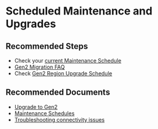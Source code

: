 <properties
	pageTitle="How to manage and troubleshoot Scheduled Maintenance and upgrades"
	description="How to manage and troubleshoot Scheduled Maintenance and upgrades"
	service="microsoft.sql"
	resource="servers"
	authors="saltug,happynicolle"
	ms.author="saltug,nicw"
	supportTopicIds="32635182, 32635200, 32635202, 32635203, 32635212"
	productPesIds="15818"
	displayOrder="105"
	selfHelpType="resource"
	resourceTags="servers, databases"
	articleId="dw-scheduledmaintenanceandupgrades"
	cloudEnvironments="public"
/>
# Scheduled Maintenance and Upgrades

## **Recommended Steps**
* Check your [current Maintenance Schedule](https://docs.microsoft.com/azure/sql-data-warehouse/viewing-maintenance-schedule)<br>
* [Gen2 Migration FAQ](https://docs.microsoft.com/azure/sql-data-warehouse/gen2-migration-schedule#migration-frequently-asked-questions)<br>
* Check [Gen2 Region Upgrade Schedule](https://docs.microsoft.com/azure/sql-data-warehouse/gen2-migration-schedule)

## **Recommended Documents**
* [Upgrade to Gen2](https://docs.microsoft.com/azure/sql-data-warehouse/upgrade-to-latest-generation)<br>
* [Maintenance Schedules](https://docs.microsoft.com/azure/sql-data-warehouse/maintenance-scheduling)<br>
* [Troubleshooting connectivity issues](https://docs.microsoft.com/azure/sql-data-warehouse/sql-data-warehouse-troubleshoot-connectivity)